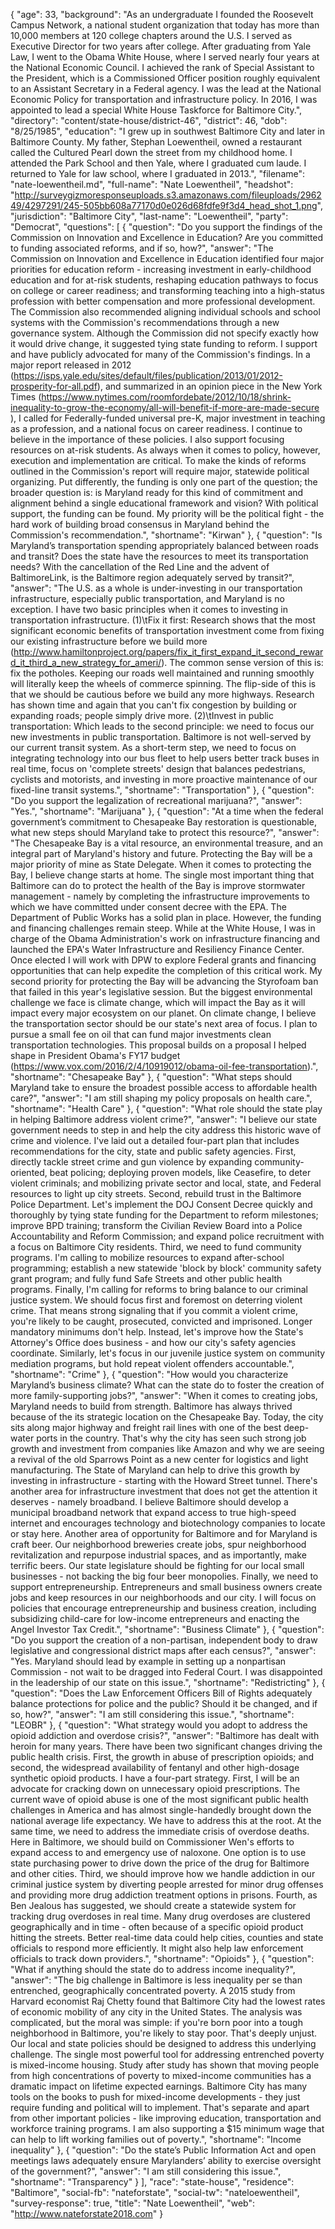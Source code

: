 {
  "age": 33,
  "background": "As an undergraduate I founded the Roosevelt Campus Network, a national student organization that today has more than 10,000 members at 120 college chapters around the U.S. I served as Executive Director for two years after college.   After graduating from Yale Law, I went to the Obama White House, where I served nearly four years at the National Economic Council. I achieved the rank of Special Assistant to the President, which is a Commissioned Officer position roughly equivalent to an Assistant Secretary in a Federal agency. I was the lead at the National Economic Policy for transportation and infrastructure policy. In 2016, I was appointed to lead a special White House Taskforce for Baltimore City.",
  "directory": "content/state-house/district-46",
  "district": 46,
  "dob": "8/25/1985",
  "education": "I grew up in southwest Baltimore City and later in Baltimore County. My father, Stephan Loewentheil, owned a restaurant called the Cultured Pearl down the street from my childhood home. I attended the Park School and then Yale, where I graduated cum laude. I returned to Yale for law school, where I graduated in 2013.",
  "filename": "nate-loewentheil.md",
  "full-name": "Nate Loewentheil",
  "headshot": "http://surveygizmoresponseuploads.s3.amazonaws.com/fileuploads/296249/4297291/245-505bb608a77170d0e026d68fdfe9f3d4_head_shot_1.png",
  "jurisdiction": "Baltimore City",
  "last-name": "Loewentheil",
  "party": "Democrat",
  "questions": [
    {
      "question": "Do you support the findings of the Commission on Innovation and Excellence in Education? Are you committed to funding associated reforms, and if so, how?",
      "answer": "The Commission on Innovation and Excellence in Education identified four major priorities for education reform - increasing investment in early-childhood education and for at-risk students, reshaping education pathways to focus on college or career readiness; and transforming teaching into a high-status profession with better compensation and more professional development. The Commission also recommended aligning individual schools and school systems with the Commission's recommendations through a new governance system. Although the Commission did not specify  exactly how it would drive change, it suggested tying state funding to reform.   I support and have publicly advocated for many of the Commission's findings. In a major report released in 2012 (https://isps.yale.edu/sites/default/files/publication/2013/01/2012-prosperity-for-all.pdf), and summarized in an opinion piece in the New York Times (https://www.nytimes.com/roomfordebate/2012/10/18/shrink-inequality-to-grow-the-economy/all-will-benefit-if-more-are-made-secure ), I called for Federally-funded universal pre-K, major investment in teaching as a profession, and a national focus on career readiness.  I continue to believe in the importance of these policies. I also support focusing resources on at-risk students.  As always when it comes to policy, however, execution and implementation are critical. To make the kinds of reforms outlined in the Commission's report will require major, statewide political organizing. Put differently, the funding is only one part of the question; the broader question is: is Maryland ready for this kind of commitment and alignment behind a single educational framework and vision? With political support, the funding can be found. My priority will be the political fight - the hard work of building broad consensus in Maryland behind the Commission's recommendation.",
      "shortname": "Kirwan"
    },
    {
      "question": "Is Maryland’s transportation spending appropriately balanced between roads and transit? Does the state have the resources to meet its transportation needs? With the cancellation of the Red Line and the advent of BaltimoreLink, is the Baltimore region adequately served by transit?",
      "answer": "The U.S. as a whole is under-investing in our transportation infrastructure, especially public transportation, and Maryland is no exception. I have two basic principles when it comes to investing in transportation infrastructure.  (1)\tFix it first: Research shows that the most significant economic benefits of transportation investment come from fixing our existing infrastructure before we build more (http://www.hamiltonproject.org/papers/fix_it_first_expand_it_second_reward_it_third_a_new_strategy_for_ameri/). The common sense version of this is: fix the potholes. Keeping our roads well maintained and running smoothly will literally keep the wheels of commerce spinning. The flip-side of this is that we should be cautious before we build any more highways. Research has shown time and again that you can't fix congestion by building or expanding roads; people simply drive more.    (2)\tInvest in public transportation: Which leads to the second principle: we need to focus our new investments in public transportation. Baltimore is not well-served by our current transit system. As a short-term step, we need to focus on integrating technology into our bus fleet to help users better track buses in real time, focus on 'complete streets' design that balances pedestrians, cyclists and motorists, and investing in more proactive maintenance of our fixed-line transit systems.",
      "shortname": "Transportation"
    },
    {
      "question": "Do you support the legalization of recreational marijuana?",
      "answer": "Yes.",
      "shortname": "Marijuana"
    },
    {
      "question": "At a time when the federal government’s commitment to Chesapeake Bay restoration is questionable, what new steps should Maryland take to protect this resource?",
      "answer": "The Chesapeake Bay is a vital resource, an environmental treasure, and an integral part of Maryland's history and future. Protecting the Bay will be a major priority of mine as State Delegate.   When it comes to protecting the Bay, I believe change starts at home. The single most important thing that Baltimore can do to protect the health of the Bay is improve stormwater management - namely by completing the infrastructure improvements to which we have committed under consent decree with the EPA. The Department of Public Works has a solid plan in place. However, the funding and financing challenges remain steep. While at the White House, I was in charge of the Obama Administration's work on infrastructure financing and launched the EPA's Water Infrastructure and Resiliency Finance Center. Once elected I will work with DPW to explore Federal grants and financing opportunities that can help expedite the completion of this critical work.   My second priority for protecting the Bay will be advancing the Styrofoam ban that failed in this year's legislative session.   But the biggest environmental challenge we face is climate change, which will impact the Bay as it will impact every major ecosystem on our planet. On climate change, I believe the transportation sector should be our state's next area of focus. I plan to pursue a small fee on oil that can fund major investments clean transportation technologies. This proposal builds on a proposal I helped shape in President Obama's FY17 budget (https://www.vox.com/2016/2/4/10919012/obama-oil-fee-transportation).",
      "shortname": "Chesapeake Bay"
    },
    {
      "question": "What steps should Maryland take to ensure the broadest possible access to affordable health care?",
      "answer": "I am still shaping my policy proposals on health care.",
      "shortname": "Health Care"
    },
    {
      "question": "What role should the state play in helping Baltimore address violent crime?",
      "answer": "I believe our state government needs to step in and help the city address this historic wave of crime and violence. I've laid out a detailed four-part plan that includes recommendations for the city, state and public safety agencies.   First, directly tackle street crime and gun violence by expanding community-oriented, beat policing; deploying proven models, like Ceasefire, to deter violent criminals; and mobilizing private sector and local, state, and Federal resources to light up city streets.   Second, rebuild trust in the Baltimore Police Department. Let's implement the DOJ Consent Decree quickly and thoroughly by tying state funding for the Department to reform milestones; improve BPD training; transform the Civilian Review Board into a Police Accountability and Reform Commission; and expand police recruitment with a focus on Baltimore City residents.   Third, we need to fund community programs. I'm calling to mobilize resources to expand after-school programming; establish a new statewide 'block by block' community safety grant program; and fully fund Safe Streets and other public health programs.  Finally, I'm calling for reforms to bring balance to our criminal justice system. We should focus first and foremost on deterring violent crime. That means strong signaling that if you commit a violent crime, you're likely to be caught, prosecuted, convicted and imprisoned. Longer mandatory minimums don't help. Instead, let's improve how the State's Attorney's Office does business - and how our city's safety agencies coordinate. Similarly, let's focus in our juvenile justice system on community mediation programs, but hold repeat violent offenders accountable.",
      "shortname": "Crime"
    },
    {
      "question": "How would you characterize Maryland’s business climate? What can the state do to foster the creation of more family-supporting jobs?",
      "answer": "When it comes to creating jobs, Maryland needs to build from strength. Baltimore has always thrived because of the its strategic location on the Chesapeake Bay. Today, the city sits along major highway and freight rail lines with one of the best deep-water ports in the country. That's why the city has seen such strong job growth and investment from companies like Amazon and why we are seeing a revival of the old Sparrows Point as a new center for logistics and light manufacturing. The State of Maryland can help to drive this growth by investing in infrastructure - starting with the Howard Street tunnel.   There's another area for infrastructure investment that does not get the attention it deserves - namely broadband. I believe Baltimore should develop a municipal broadband network that expand access to true high-speed internet and encourages technology and biotechnology companies to locate or stay here.   Another area of opportunity for Baltimore and for Maryland is craft beer. Our neighborhood breweries create jobs, spur neighborhood revitalization and repurpose industrial spaces, and as importantly, make terrific beers. Our state legislature should be fighting for our local small businesses - not backing the big four beer monopolies.  Finally, we need to support entrepreneurship. Entrepreneurs and small business owners create jobs and keep resources in our neighborhoods and our city. I will focus on policies that encourage entrepreneurship and business creation, including subsidizing child-care for low-income entrepreneurs and enacting the Angel Investor Tax Credit.",
      "shortname": "Business Climate"
    },
    {
      "question": "Do you support the creation of a non-partisan, independent body to draw legislative and congressional district maps after each census?",
      "answer": "Yes. Maryland should lead by example in setting up a nonpartisan Commission - not wait to be dragged into Federal Court. I was disappointed in the leadership of our state on this issue.",
      "shortname": "Redistricting"
    },
    {
      "question": "Does the Law Enforcement Officers Bill of Rights adequately balance protections for police and the public? Should it be changed, and if so, how?",
      "answer": "I am still considering this issue.",
      "shortname": "LEOBR"
    },
    {
      "question": "What strategy would you adopt to address the opioid addiction and overdose crisis?",
      "answer": "Baltimore has dealt with heroin for many years. There have been two significant changes driving the public health crisis. First, the growth in abuse of prescription opioids; and second, the widespread availability of fentanyl and other high-dosage synthetic opioid products. I have a four-part strategy.  First, I will be an advocate for cracking down on unnecessary opioid prescriptions. The current wave of opioid abuse is one of the most significant public health challenges in America and has almost single-handedly brought down the national average life expectancy. We have to address this at the root.  At the same time, we need to address the immediate crisis of overdose deaths. Here in Baltimore, we should build on Commissioner Wen's efforts to expand access to and emergency use of naloxone. One option is to use state purchasing power to drive down the price of the drug for Baltimore and other cities.  Third, we should improve how we handle addiction in our criminal justice system by diverting people arrested for minor drug offenses and providing more drug addiction treatment options in prisons.   Fourth, as Ben Jealous has suggested, we should create a statewide system for tracking drug overdoses in real time. Many drug overdoses are clustered geographically and in time - often because of a specific opioid product hitting the streets. Better real-time data could help cities, counties and state officials to respond more efficiently. It might also help law enforcement officials to track down providers.",
      "shortname": "Opioids"
    },
    {
      "question": "What if anything should the state do to address income inequality?",
      "answer": "The big challenge in Baltimore is less inequality per se than entrenched, geographically concentrated poverty. A 2015 study from Harvard economist Raj Chetty found that Baltimore City had the lowest rates of economic mobility of any city in the United States. The analysis was complicated, but the moral was simple: if you're born poor into a tough neighborhood in Baltimore, you're likely to stay poor. That's deeply unjust. Our local and state policies should be designed to address this underlying challenge.  The single most powerful tool for addressing entrenched poverty is mixed-income housing. Study after study has shown that moving people from high concentrations of poverty to mixed-income communities has a dramatic impact on lifetime expected earnings. Baltimore City has many tools on the books to push for mixed-income developments - they just require funding and political will to implement.   That's separate and apart from other important policies - like improving education, transportation and workforce training programs. I am also supporting a $15 minimum wage that can help to lift working families out of poverty.",
      "shortname": "Income inequality"
    },
    {
      "question": "Do the state’s Public Information Act and open meetings laws adequately ensure Marylanders’ ability to exercise oversight of the government?",
      "answer": "I am still considering this issue.",
      "shortname": "Transparency"
    }
  ],
  "race": "state-house",
  "residence": "Baltimore",
  "social-fb": "nateforstate",
  "social-tw": "nateloewentheil",
  "survey-response": true,
  "title": "Nate Loewentheil",
  "web": "http://www.nateforstate2018.com"
}

